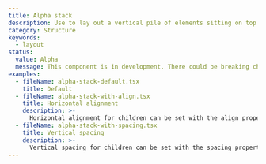 ```yaml
---
title: Alpha stack
description: Use to lay out a vertical pile of elements sitting on top of each other. A stack is made of flexible items that wrap each of the stack’s children. Options allow different spacing and alignments.
category: Structure
keywords:
  - layout
status:
  value: Alpha
  message: This component is in development. There could be breaking changes made to it in a non-major release of Polaris. Please use with caution.
examples:
  - fileName: alpha-stack-default.tsx
    title: Default
  - fileName: alpha-stack-with-align.tsx
    title: Horizontal alignment
    description: >-
      Horizontal alignment for children can be set with the align property.
  - fileName: alpha-stack-with-spacing.tsx
    title: Vertical spacing
    description: >-
      Vertical spacing for children can be set with the spacing property. Spacing options are provided using our spacing tokens.
---
```

